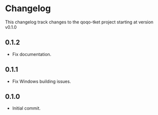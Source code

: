 # Changelog

This changelog track changes to the qoqo-tket project starting at version v0.1.0

## 0.1.2

* Fix documentation.

## 0.1.1

* Fix Windows building issues. 

## 0.1.0

* Initial commit.
